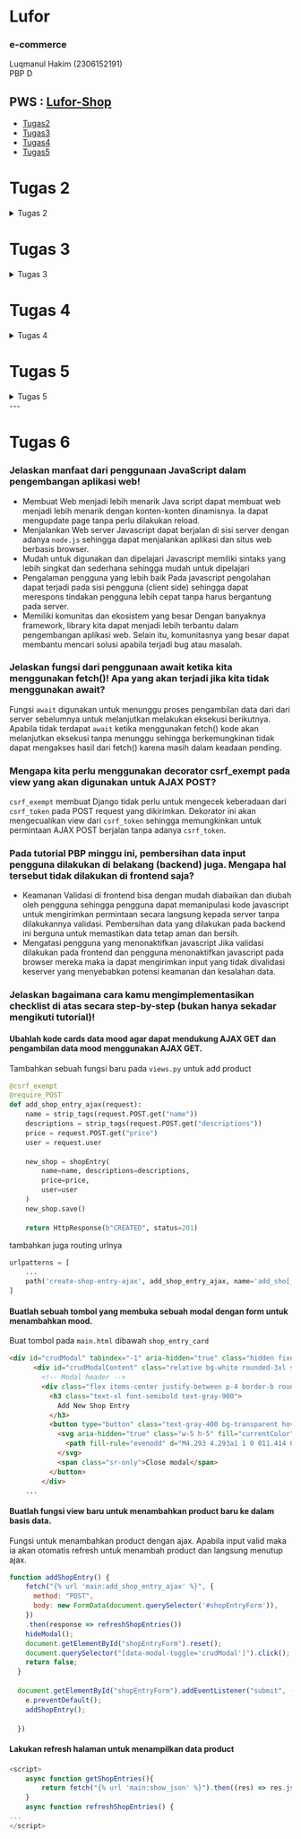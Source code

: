 # Lufor
### e-commerce
Luqmanul Hakim (2306152191)<br>
PBP D

PWS : [Lufor-Shop](http://luqmanul-hakim31-luforshop.pbp.cs.ui.ac.id/)
---
- [Tugas2](#Tugas-2)
- [Tugas3](#Tugas-3)
- [Tugas4](#Tugas-4)
- [Tugas5](#Tugas-5)
# Tugas 2
<details>
<summary>Tugas 2</summary>

### Langkah-langkah Implementasi
##### Membuat Django baru
1. Membuat directori baru bernama lufor-shop dengan perintah
```
mkdir lufor-shop 
cd lufor-shop
```
2. Mengaktifkan Virtual Environment dengan menjalankan perintah berikut pada terminal.
```
python -m venv env
env\Scripts\activate
```
3. Membuat berkas `requirements.txt` dan menambahkan beberapa dependencies.
```
django
gunicorn
whitenoise
psycopg2-binary
requests
urllib3
```
4. Install dependencies dengan requirements.txt
```
pip install -r requirements.txt
```
5. Membuat project django bernama `lufor_shop`
```
django-admin startproject lufor_shop .
```
6. Tambahkan ALLOWED_HOSTS di settings.py

##### Aplakasi Django dan Konfigurasi
1.  Membuat aplikasi `main` dalam lufor-shop
```
python manage.py startapp main
```
2. Daftarkan aplikasi `main` kedalam `setting.py` di direktori lufor_shop

3. Buka models.py dan isi dengan
```
from django.db import models

class shopEntry(models.Model):
    name = models.CharField(max_length=255)
    price = models.IntegerField()
    descriptions = models.TextField()
```
4. Membuat migrasi model dengan
```
python manage.py makemigrations
```
5. Menghubungkan view dan template dengan buka berkas `view.py` di main dan tambahkan fungsi show main
6. Konfigurasi url aplikasi `main` dengan membuat berkas `urls.py` dalam direktori main dan isi dengan kode:
```
from django.urls import path
from main.views import show_main

app_name = 'main'

urlpatterns = [
    path('', show_main, name='show_main'),
]
```
7. Menambahkan rute URL proyek untuk menghubungkannya ke tampilan `main`. Impor fungsi
```
from django.urls import path, include
```
dan tambahkan urlpatterns
```
urlpatterns = [
    ...
    path('', include('main.urls')),
    ...
]
```
8. Jalankan proyek Django dengan perintah `python manage.py runserver`
9. Bukalah http://localhost:8000/ di peramban web

##### Melakukan Deployment ke PWS
1. Buat proyek baru bernama luforshop
2. Tambahkan URL PWS pada ALLOWED HOSTS
3. Lakukan git add, commit, push

### Bagan yang berisi request client ke web aplikasi berbasis Django
![Bagan](https://github.com/lhakiim/lufor-shop/blob/main/Bagan_request_client.png)

### Fungsi Git dalam Pengembangan Perangkat Lunak
Git berfungsi sebagai sistem kontrol versi terdistribusi. Git memungkinkan kita untuk melacak setiap perubahan yang dilakukan. Git memungkinkan kita untuk berkolaborasi tim dan dapat bekerja di branch masing-masing sehingga tidak mengganggu tim lainnya.

### Alasan Framework Django dijadikan Permulaan Pembelajaran Pengembangan Perangkat Lunak
Django digunakan sebagai permulaan dalam belajar karena mudah untuk dipelajari. Mulai dari bahasa yang digunakan yaitu bahasa phyton. Kesederhanaan dari django ini memudahkan bagi pemula untuk memahami konsep-konsep yang ada. 

### Mengapa Model pada Django disebut sebagai ORM?
Model django disebut sebagai ORM(Object-Relational Mapping) karena ia menggunakan ini untuk memetakan objek-objek Pyhton ke dalam tabel-tabel database. Dengan adanya ORM, antarmuka menjadi lebih mudah digunakan untuk memanipulasi data dalam database.

---
</details>

# Tugas 3

<details>

<summary>Tugas 3</summary>

### Mengapa kita memerlukan data delivery dalam pengimplementasian sebuah platform?
Data delivery sangat penting dalam pengimplementasian sebuah platform. Hal ini karena ia memungkinkan kita untuk mengirim dan menerima data dari user dan platform. Ia juga memastikan bahwa data yang dikirim tetap akurat, efisien dan cepat sehingga menjaga kualitas informasi dan meningkatkan pengalaman dari pengguna platform.
### Mana yang lebih baik antara XML dan JSON? Mengapa JSON lebih populer dibandingkan XML?
JSON dan XML merupakan representasi data yang digunakan pada pertukaran data antaraplikasi. Menurut saya JSON lebih baik. Hal ini karena JSON memiliki beberapa keunggulan yaitu JSON memiliki format yang sederhana. JSON memiliki sintaks yang lebih padat dan lebih mudah ditulis dan dibaca oleh manusia. Format pada JSON adalah menggunakan key and value, dibandingkan dengan XML yang memerlukan banyak tag sehingga JSON menjadi lebih efisien dan lebih cepat. 
### Fungsi dari method `is_valid()` pada form Django dan mengapa kita membutuhkan method tersebut?
Fungsi `is_valid()` digunakan untuk memvalidasi input dari form sebelum diproses lagi. Fungsi ini berguna untuk memastikan semua field yang dimasukkan sesuai dengan ketentuan sehingga membantu menjaga kebenaran data.
### Mengapa kita membutuhkan `csrf_token` saat membuat form di Django? Apa yang dapat terjadi jika kita tidak menambahkan `csrf_token` pada form Django? Bagaimana hal tersebut dapat dimanfaatkan oleh penyerang?
`csrf_token` merupakan token yang berfungsi sebagai security. Token ini di-generate secara otomatis oleh django untuk menjaga keamanan dari serangan berbahaya. Ia dapat memverifikasi bahwa permintaan berasal dari sumber yang sah dan aman. Apabila token ini tidak ada maka form akan menjadi rentan terhadap serangan CSRF(Cross-Site Request Forgery). Penyerang dapat membuat permintaan jahat dan dapat mengubah data pengguna bahkan mengakses data sensitif tanpa izin.
###  Cara kamu mengimplementasikan checklist di atas secara step-by-step
#### Membuat Form Input Data
1. Membuat direktori templates yang berisikan  `base.html` yang digunakan sebagai template dasar web
2. Membuat berkas `forms.py` pada direktori main
```python
from django.forms import ModelForm
from main.models import shopEntry

class ShopEntryForm(ModelForm):
    class Meta:
        model = shopEntry
        fields = ["name", "price", "descriptions"]
```
3. Menambahkan import pada `views.py` pada direktori main dan membuat fungsi baru untuk membuat produk
```python
from django.shortcuts import render, redirect
from main.forms import MoodEntryForm
from main.models import MoodEntry
```
```python
def create_shop_entry(request):
    form = ShopEntryForm(request.POST or None)

    if form.is_valid() and request.method == "POST":
        form.save()
        return redirect('main:show_main')

    context = {'form': form}
    return render(request, "create_shop_entry.html", context)
```
4. Menambahkan urlspattern dan import pada `urls.py`
5. Membuat berkas HTML Baru `creat_shop_entry` pada main/templates
6. Tambahkan kode untuk menampilkan data shop pada `main.html`
----
#### Membuat 4 Fungsi Views dan routing URL-nya
```python
def show_xml(request):
    data = shopEntry.objects.all()
    return HttpResponse(serializers.serialize("xml", data), content_type="application/xml")

def show_json(request):
    data = shopEntry.objects.all()
    return HttpResponse(serializers.serialize("json", data), content_type="application/json")

def show_xml_by_id(request, id):
    data = shopEntry.objects.filter(pk=id)
    return HttpResponse(serializers.serialize("xml", data), content_type="application/xml")

def show_json_by_id(request, id):
    data = shopEntry.objects.filter(pk=id)
    return HttpResponse(serializers.serialize("json", data), content_type="application/json")
```
```python
urlpatterns = [
    path('', show_main, name='show_main'),
    path('create-shop-entry', create_shop_entry, name='create_shop_entry'),
    path('xml/', show_xml, name='show_xml'),
    path('json/', show_json, name='show_json'),
    path('xml/<str:id>/', show_xml_by_id, name='show_xml_by_id'),
    path('json/<str:id>/', show_json_by_id, name='show_json_by_id'),
]
```
---
#### Hasil URL pada Postman
- XML
![XML](https://github.com/user-attachments/assets/06d72c7e-304b-4824-b121-5a9e924ac1be)
- JSON
![JSON](https://github.com/user-attachments/assets/8309ea26-be2b-4e98-8e02-4b121005085a)
- XML By ID
![XML_by_ID](https://github.com/user-attachments/assets/7eaefb77-0899-4147-8bfa-a53d459b92be)
- JSON By ID
![JSON_by_ID](https://github.com/user-attachments/assets/0265c1a1-ff64-4cc4-b707-a601a71f95f2)

</details>

# Tugas 4
<details>
<summary>Tugas 4</summary>
### Perbedaan antara HttpResponseRedirect() dan redirect()
- `HttpResponseRedirect()` merupakan class dasar django yang digunakan untuk membuat respon dengan kode 302 (sementara) yang mengarahkan pengguna ke halaman url tertentu
- `redirect()` merupakan fungsi modul `django.shortcuts` yang secara implisit membungkus `HttpResponseRedirect`. `redirect()` lebih praktis dan fleksibel dalam menerima argumen karena selain dapat menerima url ia juga dapat menerima model, view, dan nama url.
### Cara kerja penghubungan model Product dengan User
Setiap model `Product` dihubungkan/dikaitkan dengan user menggunakan `ForeginKey`. Setiap user dapat memiliki banyak product tetapi satu product hanya dapat dimiliki oleh satu `User`.
```
user = models.ForeignKey(User, on_delete=models.CASCADE)
```
### Apa perbedaan antara authentication dan authorization, apakah yang dilakukan saat pengguna login? Jelaskan bagaimana Django mengimplementasikan kedua konsep tersebut!
Authentication dan Authorization merupakan dua konsep keamanan dengan peran yang berbeda. 
- Authentication<br>
Proses verifikasi identitas pengguna. Pengguna memasukkan kredensial seperti username dan password yang kemudian dicocokkan dengan data yang tersimpan pada database.

- Authorization<br>
Proses menentukan hak akses pengguna setelah terautentikasi. Setelah login, sistem memeriksa peran dari pengguna untuk menentukan tingkat hak aksesnya.<br>

**Proses saat login**<br>
Pengguna memasukkan kredensial dan kemudian akan diverifikasi. Jika kredensial valid, pengguna akan dianggap terautentikasi dan pengguna mendapatkan hak akses berdasarkan perannya. <br>
**Implementasi di Django** <br>
Django menyimpan data pengguna yang telah terautentikasi di objek sebagai `request.user`. Otorasi django dikelola dengan permission dan group pada model dan view.
### Bagaimana Django mengingat pengguna yang telah login? Jelaskan kegunaan lain dari cookies dan apakah semua cookies aman digunakan?
- Saat pengguna login, Django membuat session pengguna dan menyimpan di dalam cookies. 
- Saat request selanjutnya, cookies session inilah yang akan dikirimkan kembali ke server. 
- Cookies ini menyimpan kredensial dan aktivitas pengguna. Kemudian data di cookies ini yang akan memnentukan kevalidan data.<br>
**Kegunaan lain cookies**
- Menyimpan preferensi pengguna
- Pelacakan aktivitas pengguna<br>
Tidak semua Cookies aman untuk digunakan. Cookies yang tidak terenkripsi mereka rentan terhadap seragan. Jadi, jangan menyimpan data informasi secara langsung dicookies untuk menjaga data kita.

###  Cara kamu mengimplementasikan checklist di atas secara step-by-step
1. Membuat `UserCreationForm` yang berguna untuk mendaftarkan pengguna. Tambahkan fungsi register pada `views.py`.
```python
def register(request):
    form = UserCreationForm()

    if request.method == "POST":
        form = UserCreationForm(request.POST)
        if form.is_valid():
            form.save()
            messages.success(request, 'Your account has been successfully created!')
            return redirect('main:login')
    context = {'form':form}
    return render(request, 'register.html', context)
```
2. Tambahkan berkas HTML baru yaitu `register.html` untuk menampilkan form registrasi
3. **Login** Tambahkan fungsi login_user pada `views.py` kemudian buat template HTML login.html untuk menampilkan form login
4. **Logout** Tambahkan fungsi logout_user pada `views.py` kemudian tambahkan Hyperlink logout pada main.html
5. Tambahkan cookie last_login pada login_user
```python
if form.is_valid():
    user = form.get_user()
    login(request, user)
    response = HttpResponseRedirect(reverse("main:show_main"))
    response.set_cookie('last_login', str(datetime.datetime.now()))
    return response
```
6. Tambahkan context baru pada show_main dan tambahkan cookie last login pada logout_user
```python
'last_login': request.COOKIES['last_login']
```
7. Tambahkan output lastlogin pada main.html
8. Hubungkan shopEntry dengan user
```python
class MoodEntry(models.Model):
    user = models.ForeignKey(User, on_delete=models.CASCADE)
```
9. Setelah semuanya dilakukan lakukan migrasi
```python
python manage.py makemigrations
python manage.py migrate
```
</details>

# Tugas 5
<details>
<summary>Tugas 5</summary>

### Jika terdapat beberapa CSS selector untuk suatu elemen HTML, jelaskan urutan prioritas pengambilan CSS selector tersebut!
- Inline Styles: memiliki prioritas tertinggi karena style didefinisikan secara langsung di dalam atribut `style`.
- ID Selector : Didefinisikan dengan (#) contoh `#header`
- Class Selector : misalnya .myclass :hover
- Tag Selector : contohnya p , div, h1
- Universal selector : contoh
    ```
    * {
    color: black;
    }
    ```

### Mengapa responsive design menjadi konsep yang penting dalam pengembangan aplikasi web? Berikan contoh aplikasi yang sudah dan belum menerapkan responsive design!
<br>
Responsive design menjadi konsep penting dala pengembangan web dikarenakan ia memungkinkan web untuk beradaptasi dengan berbagai ukuran layar dan perangkat seperti laptop dan smartphone<br>
Kegunaan <br>
- Peningkatan penggunaan diberbagai device : karena memiliki bentuk yang fleksibel diberbagai device<br>
- Penglaman pengguna yang lebih baik
<br>
Contoh aplikasi yang sudah menerapkan responsive design seperti aplikasi instagram, facebook dll. Sedangkan aplikasi yagn belum menerapkan responsive design adalah scele 2015 dan siakng.


### Jelaskan perbedaan antara margin, border, dan padding, serta cara untuk mengimplementasikan ketiga hal tersebut!
- Margin : Ruang diluar elemen yang  mengatur elemen tersebut dengan elemen lainnya. Margin terletah di luar elemen div
  ```
  div {
    margin: 30px;
  }
  ```

- Border : Garis disekitar elemen yang membatasi area elemen.
    ```
    div {
    border: 2px solid black;
    }
    ```
- Padding : Ruang yang didalam elemen, antara konten elemen dan border. Jika sebuah elemen memiliki teks atau gambar, padding memberikan ruang antara teks dan gambar.
    ```
    div {
    padding: 20px;
    }
    ```
    ![Padding](https://github.com/user-attachments/assets/07b964bd-dfcf-4f48-9a2e-4943ebae2eee)

### Jelaskan konsep flex box dan grid layout beserta kegunaannya!
- Flexbox : merupakan sistem letak desain untuk mendeskripsikan baris atau kolom yang sangat berguna dalam pendesaian karena menjadi lebih responsif, fleksibel, dan dapat beradaptasi dengan ukuran lauar. Flexbox lebih cocok digunakan pada layout yang sederhana seperti 1 dimensi
- Grid : merupakan sistem tata letak yang lebih kompleks daripada flexbox. Grid dapat diatur baris dan kolomnya sehingga lebih fleksibel dan dapat digunakan secara 2 dimensi yang memiliki banyak kolom dan baris. Sehingga grid ini cocok untuk membuat layout halaman, dashboard dll.

### Jelaskan bagaimana cara kamu mengimplementasikan checklist di atas secara step-by-step (bukan hanya sekadar mengikuti tutorial)!

1. Edit dan remove product
<br>
membuat method untuk edit dan remove product
``` python
def edit_shop(request, id):
    # Get mood entry berdasarkan id
    shop = shopEntry.objects.get(pk = id)

    # Set mood entry sebagai instance dari form
    form = ShopEntryForm(request.POST or None, instance=shop)

    if form.is_valid() and request.method == "POST":
        # Simpan form dan kembali ke halaman awal
        form.save()
        return HttpResponseRedirect(reverse('main:show_main'))

    context = {'form': form}
    return render(request, "edit_shop.html", context)
```
``` python
def delete_shop(request, id):
    # Get mood berdasarkan id
    shop = shopEntry.objects.get(pk = id)
    # Hapus mood
    shop.delete()
    # Kembali ke halaman awal
    return HttpResponseRedirect(reverse('main:show_main'))
```
2. Buatlah html baru dengan nama edit_shop untuk edit product
3. Menambahkan url pattern pada urls.py
4. tambahkan button edit dan hapus pada main.html
```
...
<tr>
    ...
    <td>
        <a href="{% url 'main:edit_mood' mood_entry.pk %}">
            <button>
                Edit
            </button>
        </a>
    </td>
    <td>
        <a href="{% url 'main:delete_mood' mood_entry.pk %}">
            <button>
                Delete
            </button>
        </a>
    </td>
</tr>
...
```
5. Buat navbar yang dapat fleksibel terhadap berbagai ukuran seperti desktop dan smartphone.
6. Kustomisasi desain menggunakan Tailwind pada setiap bagian seperti, login, register, main, add product, card info dan card product.<br><br>
</details>
---


# Tugas 6

### Jelaskan manfaat dari penggunaan JavaScript dalam pengembangan aplikasi web!
- Membuat Web menjadi lebih menarik
  Java script dapat membuat web menjadi lebih menarik dengan konten-konten dinamisnya. Ia dapat mengupdate page tanpa perlu dilakukan reload.
- Menjalankan Web server
  Javascript dapat berjalan di sisi server dengan adanya `node.js` sehingga dapat menjalankan aplikasi dan situs web berbasis browser.
- Mudah untuk digunakan dan dipelajari
  Javascript memiliki sintaks yang lebih singkat dan sederhana sehingga mudah untuk dipelajari
- Pengalaman pengguna yang lebih baik
  Pada javascript pengolahan dapat terjadi pada sisi pengguna (client side) sehingga dapat merespons tindakan pengguna lebih cepat tanpa harus bergantung pada server.
- Memiliki komunitas dan ekosistem yang besar
  Dengan banyaknya framework, library kita dapat menjadi lebih terbantu dalam pengembangan aplikasi web. Selain itu, komunitasnya yang besar dapat membantu mencari solusi apabila terjadi bug atau masalah.

### Jelaskan fungsi dari penggunaan await ketika kita menggunakan fetch()! Apa yang akan terjadi jika kita tidak menggunakan await?
Fungsi `await` digunakan untuk menunggu proses pengambilan data dari dari server sebelumnya untuk melanjutkan melakukan eksekusi berikutnya. Apabila tidak terdapat `await` ketika menggunakan fetch() kode akan melanjutkan eksekusi tanpa menunggu sehingga berkemungkinan tidak dapat mengakses hasil dari fetch() karena masih dalam keadaan pending.

### Mengapa kita perlu menggunakan decorator csrf_exempt pada view yang akan digunakan untuk AJAX POST?
`csrf_exempt` membuat Django tidak perlu untuk mengecek keberadaan dari `csrf_token` pada POST request yang dikirimkan. Dekorator ini akan mengecualikan view dari `csrf_token` sehingga memungkinkan untuk permintaan AJAX POST berjalan tanpa adanya `csrf_token`.

### Pada tutorial PBP minggu ini, pembersihan data input pengguna dilakukan di belakang (backend) juga. Mengapa hal tersebut tidak dilakukan di frontend saja?
- Keamanan
  Validasi di frontend bisa dengan mudah diabaikan dan diubah oleh pengguna sehingga pengguna dapat memanipulasi kode javascript untuk mengirimkan permintaan secara langsung kepada server tanpa dilakukannya validasi. Pembersihan data yang dilakukan pada backend ini berguna untuk memastikan data tetap aman dan bersih.
- Mengatasi pengguna yang menonaktifkan javascript
  Jika validasi dilakukan pada frontend dan pengguna menonaktifkan javascript pada browser mereka maka ia dapat mengirimkan input yang tidak divalidasi keserver yang menyebabkan potensi keamanan dan kesalahan data.  

### Jelaskan bagaimana cara kamu mengimplementasikan checklist di atas secara step-by-step (bukan hanya sekadar mengikuti tutorial)!

#### Ubahlah kode cards data mood agar dapat mendukung AJAX GET dan pengambilan data mood menggunakan AJAX GET.
Tambahkan sebuah fungsi baru pada `views.py` untuk add product
```python
@csrf_exempt
@require_POST
def add_shop_entry_ajax(request):
    name = strip_tags(request.POST.get("name"))
    descriptions = strip_tags(request.POST.get("descriptions"))
    price = request.POST.get("price")
    user = request.user

    new_shop = shopEntry(
        name=name, descriptions=descriptions,
        price=price,
        user=user
    )
    new_shop.save()

    return HttpResponse(b"CREATED", status=201)
```
tambahkan juga routing urlnya
```python
urlpatterns = [
    ...
    path('create-shop-entry-ajax', add_shop_entry_ajax, name='add_sho[_entry_ajax'),
]
```

#### Buatlah sebuah tombol yang membuka sebuah modal dengan form untuk menambahkan mood.
Buat tombol pada `main.html` dibawah `shop_entry_card`
```html
<div id="crudModal" tabindex="-1" aria-hidden="true" class="hidden fixed inset-0 z-50 w-full flex items-center justify-center bg-gray-800 bg-opacity-50 overflow-x-hidden overflow-y-auto transition-opacity duration-300 ease-out bg-opacity-50 backdrop-filter backdrop-blur-md ">
      <div id="crudModalContent" class="relative bg-white rounded-3xl shadow-lg w-5/6 sm:w-3/4 md:w-1/2 lg:w-1/3 mx-4 sm:mx-0 transform scale-95 opacity-0 transition-transform transition-opacity duration-300 ease-out">
        <!-- Modal header -->
        <div class="flex items-center justify-between p-4 border-b rounded-t-3xl bg-white">
          <h3 class="text-xl font-semibold text-gray-900">
            Add New Shop Entry
          </h3>
          <button type="button" class="text-gray-400 bg-transparent hover:bg-gray-200 hover:text-gray-900 rounded-lg text-sm p-1.5 ml-auto inline-flex items-center" id="closeModalBtn">
            <svg aria-hidden="true" class="w-5 h-5" fill="currentColor" viewBox="0 0 20 20" xmlns="http://www.w3.org/2000/svg">
              <path fill-rule="evenodd" d="M4.293 4.293a1 1 0 011.414 0L10 8.586l4.293-4.293a1 1 0 111.414 1.414L11.414 10l4.293 4.293a1 1 0 01-1.414 1.414L10 11.414l-4.293 4.293a1 1 0 01-1.414-1.414L8.586 10 4.293 5.707a1 1 0 010-1.414z" clip-rule="evenodd"></path>
            </svg>
            <span class="sr-only">Close modal</span>
          </button>
        </div>
    ...
```

#### Buatlah fungsi view baru untuk menambahkan product baru ke dalam basis data.
Fungsi untuk menambahkan product dengan ajax. Apabila input valid maka ia akan otomatis refresh untuk menambah product dan langsung menutup ajax.
```js
function addShopEntry() {
    fetch("{% url 'main:add_shop_entry_ajax' %}", {
      method: "POST",
      body: new FormData(document.querySelector('#shopEntryForm')),
    })
    .then(response => refreshShopEntries())
    hideModal();
    document.getElementById("shopEntryForm").reset(); 
    document.querySelector("[data-modal-toggle='crudModal']").click();
    return false;
  }

  document.getElementById("shopEntryForm").addEventListener("submit", (e) => {
    e.preventDefault();
    addShopEntry();
    
  })
```

#### Lakukan refresh halaman untuk menampilkan data product

```js
<script>
    async function getShopEntries(){
        return fetch("{% url 'main:show_json' %}").then((res) => res.json())
    }
    async function refreshShopEntries() {
...
</script>
```